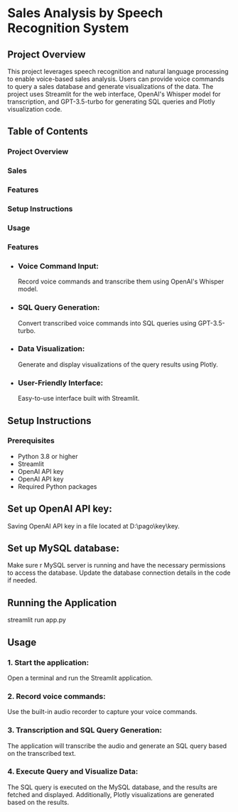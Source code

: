 # Sales Analysis by Speech Recognition System

## Project Overview
 This project leverages speech recognition and natural language processing to enable voice-based sales analysis. Users can provide voice commands to query a sales database and generate visualizations of the data. The project uses Streamlit for the web interface, OpenAI's Whisper model for transcription, and GPT-3.5-turbo for generating SQL queries and Plotly visualization code.
## Table of Contents
### Project Overview
### Sales
### Features
### Setup Instructions
### Usage
###  Features
* ### Voice Command Input:
  Record voice commands and transcribe them using OpenAI's Whisper model.
* ### SQL Query Generation:
  Convert transcribed voice commands into SQL queries using GPT-3.5-turbo.
* ### Data Visualization:
  Generate and display visualizations of the query results using Plotly.
* ### User-Friendly Interface:
  Easy-to-use interface built with Streamlit.
## Setup Instructions
### Prerequisites
* Python 3.8 or higher
* Streamlit
* OpenAI API key
* OpenAI API key
* Required Python packages
## Set up OpenAI API key:
Saving  OpenAI API key in a file located at D:\\pago\\key\\key.
## Set up MySQL database:
Make sure r MySQL server is running and  have the necessary permissions to access the database. Update the database connection details in the code if needed.
## Running the Application
streamlit run app.py
## Usage
### 1. Start the application:
Open a terminal and run the Streamlit application.
### 2. Record voice commands:
Use the built-in audio recorder to capture your voice commands.
### 3. Transcription and SQL Query Generation:
The application will transcribe the audio and generate an SQL query based on the transcribed text.
### 4. Execute Query and Visualize Data:
The SQL query is executed on the MySQL database, and the results are fetched and displayed. Additionally, Plotly visualizations are generated based on the results.



